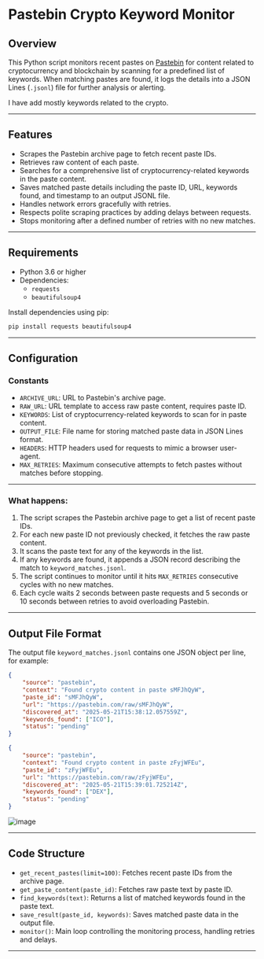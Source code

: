 
# Pastebin Crypto Keyword Monitor

## Overview

This Python script monitors recent pastes on [Pastebin](https://pastebin.com) for content related to cryptocurrency and blockchain by scanning for a predefined list of keywords. When matching pastes are found, it logs the details into a JSON Lines (`.jsonl`) file for further analysis or alerting.

I have add mostly keywords related to the crypto.

---

## Features

- Scrapes the Pastebin archive page to fetch recent paste IDs.
- Retrieves raw content of each paste.
- Searches for a comprehensive list of cryptocurrency-related keywords in the paste content.
- Saves matched paste details including the paste ID, URL, keywords found, and timestamp to an output JSONL file.
- Handles network errors gracefully with retries.
- Respects polite scraping practices by adding delays between requests.
- Stops monitoring after a defined number of retries with no new matches.

---

## Requirements

- Python 3.6 or higher
- Dependencies:
  - `requests`
  - `beautifulsoup4`

Install dependencies using pip:

```bash
pip install requests beautifulsoup4
```

---

## Configuration

### Constants

- `ARCHIVE_URL`: URL to Pastebin's archive page.
- `RAW_URL`: URL template to access raw paste content, requires paste ID.
- `KEYWORDS`: List of cryptocurrency-related keywords to scan for in paste content.
- `OUTPUT_FILE`: File name for storing matched paste data in JSON Lines format.
- `HEADERS`: HTTP headers used for requests to mimic a browser user-agent.
- `MAX_RETRIES`: Maximum consecutive attempts to fetch pastes without matches before stopping.

---

### What happens:

1. The script scrapes the Pastebin archive page to get a list of recent paste IDs.
2. For each new paste ID not previously checked, it fetches the raw paste content.
3. It scans the paste text for any of the keywords in the list.
4. If any keywords are found, it appends a JSON record describing the match to `keyword_matches.jsonl`.
5. The script continues to monitor until it hits `MAX_RETRIES` consecutive cycles with no new matches.
6. Each cycle waits 2 seconds between paste requests and 5 seconds or 10 seconds between retries to avoid overloading Pastebin.

---

## Output File Format

The output file `keyword_matches.jsonl` contains one JSON object per line, for example:

```json
{
	"source": "pastebin", 
	"context": "Found crypto content in paste sMFJhQyW", 
	"paste_id": "sMFJhQyW", 
	"url": "https://pastebin.com/raw/sMFJhQyW", 
	"discovered_at": "2025-05-21T15:38:12.057559Z", 
	"keywords_found": ["ICO"], 
	"status": "pending"
}

{
	"source": "pastebin", 
	"context": "Found crypto content in paste zFyjWFEu", 
	"paste_id": "zFyjWFEu", 
	"url": "https://pastebin.com/raw/zFyjWFEu", 
	"discovered_at": "2025-05-21T15:39:01.725214Z", 
	"keywords_found": ["DEX"], 
	"status": "pending"
}

```
![image](https://github.com/user-attachments/assets/ceb4137b-cb61-4d5c-a867-794adfc11d67)

---

## Code Structure

- `get_recent_pastes(limit=100)`: Fetches recent paste IDs from the archive page.
- `get_paste_content(paste_id)`: Fetches raw paste text by paste ID.
- `find_keywords(text)`: Returns a list of matched keywords found in the paste text.
- `save_result(paste_id, keywords)`: Saves matched paste data in the output file.
- `monitor()`: Main loop controlling the monitoring process, handling retries and delays.

---
